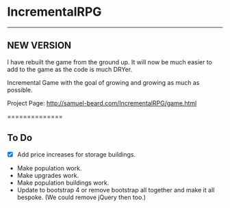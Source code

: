 # IncrementalRPG
---

## NEW VERSION
I have rebuilt the game from the ground up. It will now be much easier to add to the game as the code is much DRYer.

Incremental Game with the goal of growing and growing as much as possible.

Project Page: http://samuel-beard.com/IncrementalRPG/game.html

==============

## To Do
- [x] Add price increases for storage buildings.
- Make population work.
- Make upgrades work.
- Make population buildings work.
- Update to bootstrap 4 or remove bootstrap all together and make it all bespoke. (We could remove jQuery then too.)

